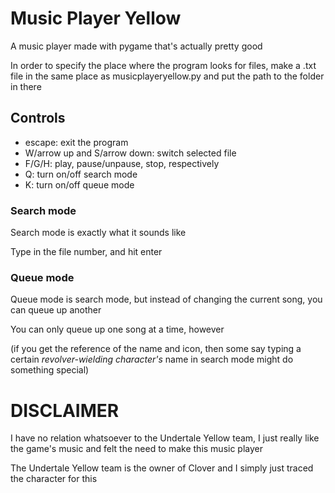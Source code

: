 # Music Player Yellow
A music player made with pygame that's actually pretty good


In order to specify the place where the program looks for files, make a .txt file in the same place as musicplayeryellow.py and put the path to the folder in there


## Controls
* escape: exit the program
* W/arrow up and S/arrow down: switch selected file
* F/G/H: play, pause/unpause, stop, respectively
* Q: turn on/off search mode
* K: turn on/off queue mode

### Search mode
Search mode is exactly what it sounds like

Type in the file number, and hit enter

### Queue mode
Queue mode is search mode, but instead of changing the current song, you can queue up another

You can only queue up one song at a time, however


(if you get the reference of the name and icon, then some say typing a certain *revolver-wielding character's* name in search mode might do something special)



# DISCLAIMER
I have no relation whatsoever to the Undertale Yellow team, I just really like the game's music and felt the need to make this music player

The Undertale Yellow team is the owner of Clover and I simply just traced the character for this